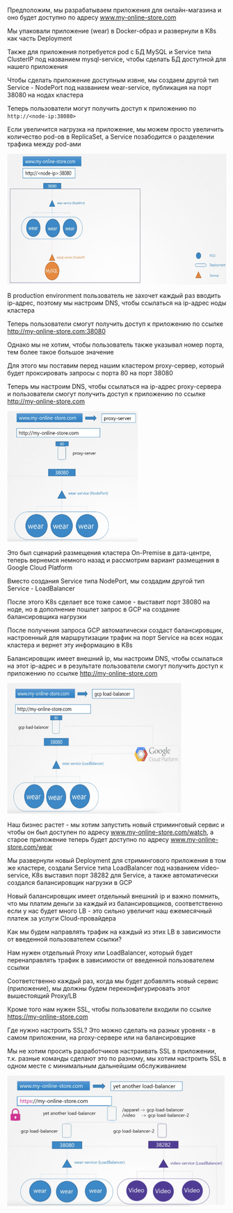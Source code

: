 Предположим, мы разрабатываем приложения для онлайн-магазина и оно будет доступно по адресу www.my-online-store.com

Мы упаковали приложение (wear) в Docker-образ и развернули в K8s как часть Deployment

Также для приложения потребуется pod с БД MySQL и Service типа ClusterIP под названием mysql-service, чтобы сделать БД доступной для нашего приложения

Чтобы сделать приложение доступным извне, мы создаем другой тип Service - NodePort под названием wear-service, публикация на порт 38080 на нодах кластера

Теперь пользователи могут получить доступ к приложению по `http://<node-ip:38080>`

Если увеличится нагрузка на приложение, мы можем просто увеличить количество pod-ов в ReplicaSet, а Service позабодится о разделении трафика между pod-ами

<img src="screenshot.png" width="700" height="300"><br>

В production environment пользователь не захочет каждый раз вводить ip-адрес, поэтому мы настроим DNS, чтобы ссылаться на ip-адрес ноды кластера

Теперь пользователи смогут получить доступ к приложению по ссылке http://my-online-store.com:38080

Однако мы не хотим, чтобы пользователь также указывал номер порта, тем более такое большое значение

Для этого мы поставим перед нашим кластером proxy-сервер, который будет проксировать запросы с порта 80 на порт 38080

Теперь мы настроим DNS, чтобы ссылаться на ip-адрес proxy-сервера и пользователи смогут получить доступ к приложению по ссылке http://my-online-store.com

<img src="proxy.png" width="300" height="300"><br>

Это был сценарий размещения кластера On-Premise в дата-центре, теперь вернемся немного назад и рассмотрим вариант размещения в Google Cloud Platform

Вместо создания Service типа NodePort, мы создадим другой тип Service - LoadBalancer

После этого K8s сделает все тоже самое - выставит порт 38080 на ноде, но в дополнение пошлет запрос в GCP на создание балансировщика нагрузки

После получения запроса GCP автоматически создаст балансировщик, настроенный для маршрутизации трафик на порт Service на всех нодах кластера и вернет эту информацию в K8s

Балансировщик имеет внешний ip, мы настроим DNS, чтобы ссылаться на этот ip-адрес и в результате пользователи смогут получить доступ к приложению по ссылке http://my-online-store.com

<img src="gcp-lb.png" width="400" height="300"><br>

Наш бизнес растет - мы хотим запустить новый стриминговый сервис и чтобы он был доступен по адресу www.my-online-store.com/watch, а старое приложение теперь будет доступно по адресу www.my-online-store.com/wear

Мы развернули новый Deployment для стримингового приложения в том же кластере, создали Service типа LoadBalancer под названием video-service, K8s выставил порт 38282 для Service, а также автоматически создался балансировщик нагрузки в GCP

Новый балансировщик имеет отдельный внешний ip и важно помнить, что мы платим деньги за каждый из балансировщиков, соответственно если у нас будет много LB - это сильно увеличит наш ежемесячный платеж за услуги Cloud-провайдера

Как мы будем направлять трафик на каждый из этих LB в зависимости от введенной пользователем ссылки?

Нам нужен отдельный Proxy или LoadBalancer, который будет перенаправлять трафик в зависимости от введенной пользователем ссылки

Соответственно каждый раз, когда мы будет добавлять новый сервис (приложение), мы должны будем переконфигурировать этот вышестоящий Proxy/LB

Кроме того нам нужен SSL, чтобы пользователи входили по ссылке https://my-online-store.com

Где нужно настроить SSL? Это можно сделать на разных уровнях - в самом приложении, на proxy-сервере или на балансировщике

Мы не хотим просить разработчиков настраивать SSL в приложении, т.к. разные команды сделают это по разному, мы хотим настроить SSL в одном месте с минимальным дальнейшим обслуживанием

<img src="gcp-lb2.png" width="500" height="300"><br>